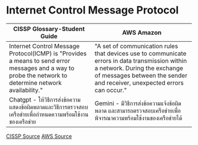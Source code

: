 # Internet Control Message Protocol
| CISSP Glossary-Student Guide | AWS Amazon |
|-----------------|-----|
| Internet Control Message Protocol(ICMP) is "Provides a means to send error messages and a way to probe the network to determine network availability."|"A set of communication rules that devices use to communicate errors in data transmission within a network. During the exchange of messages between the sender and receiver, unexpected errors can occur."|
|Chatgpt - ให้วิธีการส่งข้อความแสดงข้อผิดพลาดและวิธีการตรวจสอบเครือข่ายเพื่อกำหนดความพร้อมใช้งานของเครือข่าย| Gemini - มีวิธีการส่งข้อความแจ้งข้อผิดพลาด และสามารถตรวจสอบเครือข่ายเพื่อพิจารณาความพร้อมใช้งานของเครือข่ายได้|
[CISSP Source](https://www.isc2.org/certifications/cissp/cissp-student-glossary#i)
[AWS Source](https://aws.amazon.com/what-is/icmp/)
